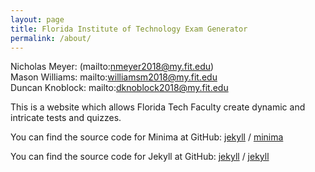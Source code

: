 ```yaml
---
layout: page
title: Florida Institute of Technology Exam Generator
permalink: /about/
---
```


Nicholas Meyer: (mailto:nmeyer2018@my.fit.edu) \
Mason Williams: mailto:williamsm2018@my.fit.edu \
Duncan Knoblock: mailto:dknoblock2018@my.fit.edu

This is a website which allows Florida Tech Faculty create dynamic and intricate tests and quizzes.

You can find the source code for Minima at GitHub:
[jekyll][jekyll-organization] /
[minima](https://github.com/jekyll/minima)

You can find the source code for Jekyll at GitHub:
[jekyll][jekyll-organization] /
[jekyll](https://github.com/jekyll/jekyll)


[jekyll-organization]: https://github.com/jekyll
